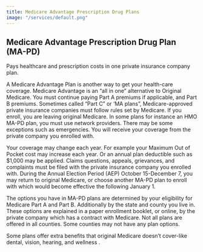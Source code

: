 ```yaml
---
title: Medicare Advantage Prescription Drug Plans
image: "/services/default.png"
---
```


## Medicare Advantage Prescription Drug Plan (MA-PD)

Pays healthcare and prescription costs in one private insurance company plan.  

A Medicare Advantage Plan is another way to get your health-care coverage. Medicare Advantage is an “all in one” alternative to Original Medicare. You must continue paying Part A premiums if applicable, and Part B premiums. Sometimes called “Part C” or ‘MA plans”, Medicare-approved private insurance companies must follow rules set by Medicare. If you enroll, you are leaving original Medicare. In some plans for instance an HMO MA-PD plan, you must use network providers. There may be some exceptions such as emergencies. You will receive your coverage from the private company you enrolled with. 

Your coverage may change each year. For example your Maximum Out of Pocket cost may increase each year. Or an annual plan deductible such as $1,000 may be applied. Claims questions, appeals, grievances, and complaints must be filed with the private insurance company you enrolled with. During the Annual Election Period (AEP) October 15-December 7, you may return to original Medicare, or choose another MA-PD plan to enroll with which would become effective the following January 1. 

The options you have in MA-PD plans are determined by your eligibility for Medicare Part A and Part B. Additionally by the state and county you live in. These options are explained in a paper enrollment booklet, or online, by the private company which has a contract with Medicare. Not all plans are offered in all counties. Some counties may not have any plan options. 

Some plans offer extra benefits that original Medicare doesn’t cover-like dental, vision, hearing,  and wellness . 
